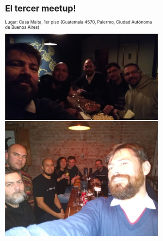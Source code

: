 # El tercer meetup!

Lugar: Casa Malta, 1er piso (Guatemala 4570, Palermo, Ciudad Autónoma de Buenos Aires)

![foto 1](https://github.com/bsdar/multimedia/blob/master/photos/20190815_1.jpg)
![foto 2](https://github.com/bsdar/multimedia/blob/master/photos/20190815_2.jpg)
